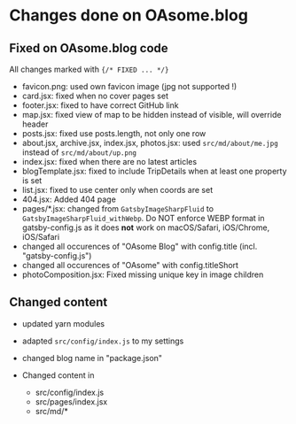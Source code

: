 # Changes done on OAsome.blog

## Fixed on OAsome.blog code

All changes marked with `{/* FIXED ... */}`

* favicon.png: used own favicon image (jpg not supported !)
* card.jsx: fixed when no cover pages set
* footer.jsx: fixed to have correct GitHub link
* map.jsx: fixed view of map to be hidden instead of visible, will override header
* posts.jsx: fixed use posts.length, not only one row
* about.jsx, archive.jsx, index.jsx, photos.jsx: used `src/md/about/me.jpg` instead of `src/md/about/up.png`
* index.jsx: fixed when there are no latest articles
* blogTemplate.jsx: fixed to include TripDetails when at least one property is set
* list.jsx: fixed to use center only when coords are set
* 404.jsx: Added 404 page
* pages/*.jsx: changed from `GatsbyImageSharpFluid` to `GatsbyImageSharpFluid_withWebp`. Do NOT enforce WEBP format in gatsby-config.js as it does **not** work on macOS/Safari, iOS/Chrome, iOS/Safari
* changed all occurences of "OAsome Blog" with config.title (incl. "gatsby-config.js")
* changed all occurences of "OAsome" with config.titleShort
* photoComposition.jsx: Fixed missing unique key in image children

## Changed content

* updated yarn modules
* adapted `src/config/index.js` to my settings
* changed blog name in "package.json"

* Changed content in
  * src/config/index.js
  * src/pages/index.jsx
  * src/md/*
